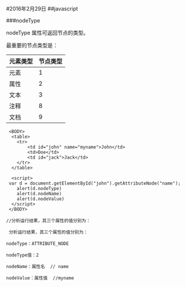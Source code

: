 #2016年2月29日
##javascript

###nodeType

nodeType 属性可返回节点的类型。

最重要的节点类型是：

|元素类型  |  节点类型|
|--|--|
|元素|  1|
|属性|  2|
|文本|  3|
|注释|  8|
|文档|  9|

```html5
 <BODY>   
  <table>   
    <tr>   
        <td id="john" name="myname">John</td>   
        <td>Doe</td>   
        <td id="jack">Jack</td>   
    </tr>   
  </table>   
  
  <script>   
 var d = document.getElementById("john").getAttributeNode("name");     
    alert(d.nodeType)   
    alert(d.nodeName)   
    alert(d.nodeValue)     
  </script>   
 </BODY>   

//分析运行结果，其三个属性的值分别为：

 分析运行结果，其三个属性的值分别为：

nodeType：ATTRIBUTE_NODE

nodeType值：2

nodeName：属性名  // name

nodeValue：属性值  //myname
 
```